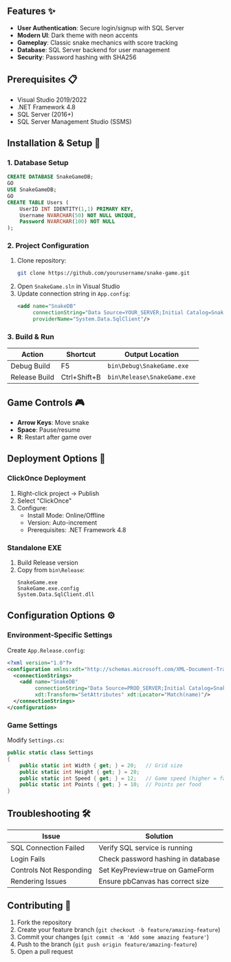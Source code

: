 ## Features ✨

- **User Authentication**: Secure login/signup with SQL Server
- **Modern UI**: Dark theme with neon accents
- **Gameplay**: Classic snake mechanics with score tracking
- **Database**: SQL Server backend for user management
- **Security**: Password hashing with SHA256

## Prerequisites 📋

- Visual Studio 2019/2022
- .NET Framework 4.8
- SQL Server (2016+)
- SQL Server Management Studio (SSMS)

## Installation & Setup 🚀

### 1. Database Setup
```sql
CREATE DATABASE SnakeGameDB;
GO
USE SnakeGameDB;
GO
CREATE TABLE Users (
    UserID INT IDENTITY(1,1) PRIMARY KEY,
    Username NVARCHAR(50) NOT NULL UNIQUE,
    Password NVARCHAR(100) NOT NULL
);
```

### 2. Project Configuration
1. Clone repository:
   ```bash
   git clone https://github.com/yourusername/snake-game.git
   ```
2. Open `SnakeGame.sln` in Visual Studio
3. Update connection string in `App.config`:
   ```xml
   <add name="SnakeDB" 
        connectionString="Data Source=YOUR_SERVER;Initial Catalog=SnakeGameDB;Integrated Security=True"
        providerName="System.Data.SqlClient"/>
   ```

### 3. Build & Run
| Action | Shortcut | Output Location |
|--------|----------|----------------|
| Debug Build | F5 | `bin\Debug\SnakeGame.exe` |
| Release Build | Ctrl+Shift+B | `bin\Release\SnakeGame.exe` |

## Game Controls 🎮
- **Arrow Keys**: Move snake
- **Space**: Pause/resume
- **R**: Restart after game over

## Deployment Options 🚢

### ClickOnce Deployment
1. Right-click project → Publish
2. Select "ClickOnce"
3. Configure:
   - Install Mode: Online/Offline
   - Version: Auto-increment
   - Prerequisites: .NET Framework 4.8

### Standalone EXE
1. Build Release version
2. Copy from `bin\Release`:
   ```
   SnakeGame.exe
   SnakeGame.exe.config
   System.Data.SqlClient.dll
   ```

## Configuration Options ⚙️

### Environment-Specific Settings
Create `App.Release.config`:
```xml
<?xml version="1.0"?>
<configuration xmlns:xdt="http://schemas.microsoft.com/XML-Document-Transform">
  <connectionStrings>
    <add name="SnakeDB" 
         connectionString="Data Source=PROD_SERVER;Initial Catalog=SnakeGameDB;Integrated Security=True"
         xdt:Transform="SetAttributes" xdt:Locator="Match(name)"/>
  </connectionStrings>
</configuration>
```

### Game Settings
Modify `Settings.cs`:
```csharp
public static class Settings
{
    public static int Width { get; } = 20;   // Grid size
    public static int Height { get; } = 20;
    public static int Speed { get; } = 12;   // Game speed (higher = faster)
    public static int Points { get; } = 10;  // Points per food
}
```

## Troubleshooting 🛠️

| Issue | Solution |
|-------|----------|
| SQL Connection Failed | Verify SQL service is running |
| Login Fails | Check password hashing in database |
| Controls Not Responding | Set KeyPreview=true on GameForm |
| Rendering Issues | Ensure pbCanvas has correct size |

## Contributing 🤝
1. Fork the repository
2. Create your feature branch (`git checkout -b feature/amazing-feature`)
3. Commit your changes (`git commit -m 'Add some amazing feature'`)
4. Push to the branch (`git push origin feature/amazing-feature`)
5. Open a pull request
